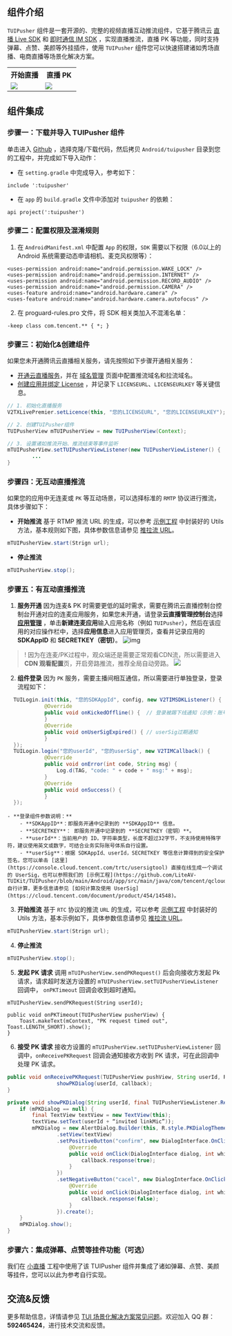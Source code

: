 ## 组件介绍

`TUIPusher` 组件是一套开源的、完整的视频直播互动推流组件，它基于腾讯云 [直播 Live SDK](https://cloud.tencent.com/document/product/454/19074) 和 [即时通信 IM SDK](https://cloud.tencent.com/document/product/269/1498) ，实现直播推流，直播 PK 等功能，同时支持弹幕、点赞、美颜等外挂插件，使用 `TUIPusher` 组件您可以快速搭建诸如秀场直播、电商直播等场景化解决方案。
<table>
<tr>
   <th style="text-align:center" width="50%">开始直播</th>
   <th style="text-align:center" width="50%">直播 PK</th>
 </tr>
<tr>
<td><img src="https://qcloudimg.tencent-cloud.cn/raw/c0d094cbc10f3e577f07f8ce5995230e.jpg" /></td>
<td><img src="https://qcloudimg.tencent-cloud.cn/raw/19eaacc2e8d384fb63eebb112ab6c09f.jpg" /></td>
</tr>
</table>



## 组件集成

### 步骤一：下载并导入 TUIPusher 组件

单击进入 [Github](https://github.com/LiteAV-TUIKit/TUIPusher) ，选择克隆/下载代码，然后拷贝 `Android/tuipusher` 目录到您的工程中，并完成如下导入动作：

- 在 `setting.gradle` 中完成导入，参考如下：
```
include ':tuipusher'
```

- 在 `app` 的 `build.gradle` 文件中添加对 `tuipusher` 的依赖：
```
api project(':tuipusher')
```

### 步骤二：配置权限及混淆规则

1. 在 `AndroidManifest.xml` 中配置 `App` 的权限，`SDK` 需要以下权限（6.0以上的 Android 系统需要动态申请相机、麦克风权限等）：
```
<uses-permission android:name="android.permission.WAKE_LOCK" />
<uses-permission android:name="android.permission.INTERNET" />
<uses-permission android:name="android.permission.RECORD_AUDIO" />
<uses-permission android:name="android.permission.CAMERA" />
<uses-feature android:name="android.hardware.camera" />
<uses-feature android:name="android.hardware.camera.autofocus" />
```
2. 在 proguard-rules.pro 文件，将 SDK 相关类加入不混淆名单：
```
-keep class com.tencent.** { *; }
```


### 步骤三：初始化&创建组件

如果您未开通腾讯云直播相关服务，请先按照如下步骤开通相关服务：
-   [开通云直播服务](https://console.cloud.tencent.com/live/livestat)，并在 [域名管理](https://console.cloud.tencent.com/live/domainmanage) 页面中配置推流域名和拉流域名。
-  [创建应用并绑定 License](https://console.cloud.tencent.com/live/license) ，并记录下 `LICENSEURL`、`LICENSEURLKEY` 等关键信息。
```java
// 1. 初始化直播服务
V2TXLivePremier.setLicence(this, "您的LICENSEURL", "您的LICENSEURLKEY");

// 2. 创建TUIPusher组件
TUIPusherView mTUIPusherView = new TUIPusherView(Context);

// 3. 设置诸如推流开始、推流结束等事件监听
mTUIPusherView.setTUIPusherViewListener(new TUIPusherViewListener() {
        ...
}
```

### 步骤四：无互动直播推流

如果您的应用中无连麦或 `PK` 等互动场景，可以选择标准的 `RMTP` 协议进行推流，具体步骤如下：

- **开始推流**
基于 RTMP 推流 URL 的生成，可以参考 [示例工程](https://github.com/LiteAV-TUIKit/TUIPusher/blob/main/Android/app/src/main/java/com/tencent/qcloud/tuikit/tuipusher/demo/URLUtils.java#L36) 中封装好的 Utils 方法，基本规则如下图，具体参数信息请参见 [推拉流 URL](https://cloud.tencent.com/document/product/454/7915)。
```java
mTUIPusherView.start(Strign url);
```
- **停止推流**
```java
mTUIPusherView.stop();
```

### 步骤五：有互动直播推流
1.  **服务开通**
因为连麦& PK 时需要更低的延时需求，需要在腾讯云直播控制台控制台开通对应的连麦应用服务，如果您未开通，请登录**云直播管理控制台**选择 **[应用管理](https://console.cloud.tencent.com/live/micro/appmanage)** ，单击**新建连麦应用**输入应用名称（例如 `TUIPusher`），然后在该应用的对应操作栏中，选择**应用信息**进入应用管理页，查看并记录应用的 **SDKAppID** 和 **SECRETKEY（密钥）**。
![img](https://qcloudimg.tencent-cloud.cn/raw/cb2b2381b92994404dfece3cdaf77608.png)
>! 因为在连麦/PK过程中，观众端还是需要正常观看CDN流，所以需要进入 **CDN 观看配置**页，开启旁路推流，推荐全局自动旁路。
>![](https://qcloudimg.tencent-cloud.cn/raw/4273ee28f1416417d56402ae4d8cf7ed.png)
2. **组件登录**
因为 `PK` 服务，需要主播间相互通信，所以需要进行单独登录，登录流程如下：
```java
  TUILogin.init(this, "您的SDKAppId", config, new V2TIMSDKListener() {
            @Override
            public void onKickedOffline() {  // 登录被踢下线通知（示例：账号在其他设备登录）
            }
            @Override
            public void onUserSigExpired() { // userSig过期通知
            }
  });
  TUILogin.login("您的userId", "您的userSig", new V2TIMCallback() {
            @Override
            public void onError(int code, String msg) {
                Log.d(TAG, "code: " + code + " msg:" + msg);
            }
            @Override
            public void onSuccess() {
            }
  });
```
	- **登录组件参数说明：**
		- **SDKAppID**：即服务开通中记录到的 **SDKAppID** 信息。
		- **SECRETKEY**： 即服务开通中记录到的 **SECRETKEY（密钥）**。
		- **userId**：当前用户的 ID，字符串类型，长度不超过32字节，不支持使用特殊字符，建议使用英文或数字，可结合业务实际账号体系自行设置。
		- **userSig**：根据 SDKAppId、userId，SECRETKEY 等信息计算得到的安全保护签名，您可以单击 [这里](https://console.cloud.tencent.com/trtc/usersigtool) 直接在线生成一个调试的 UserSig，也可以参照我们的 [示例工程](https://github.com/LiteAV-TUIKit/TUIPusher/blob/main/Android/app/src/main/java/com/tencent/qcloud/tuikit/tuipusher/demo/debug/GenerateTestUserSig.java#L125) 自行计算，更多信息请参见 [如何计算及使用 UserSig](https://cloud.tencent.com/document/product/454/14548)。
3. **开始推流**
基于 `RTC` 协议的推流 `URL` 的生成，可以参考 [示例工程](https://github.com/LiteAV-TUIKit/TUIPusher/blob/main/Android/app/src/main/java/com/tencent/qcloud/tuikit/tuipusher/demo/URLUtils.java#L36) 中封装好的 Utils 方法，基本示例如下，具体参数信息请参见 [推拉流 URL](https://cloud.tencent.com/document/product/454/7915)。
```java
mTUIPusherView.start(Strign url);
```
4. **停止推流**
```java
mTUIPusherView.stop();
```
5. **发起 PK 请求**
调用 `mTUIPusherView.sendPKRequest()` 后会向接收方发起 Pk 请求，请求超时发送方设置的 `mTUIPusherView.setTUIPusherViewListener` 回调中， `onPKTimeout` 回调会收到超时通知。
```
mTUIPusherView.sendPKRequest(String userId);
 
public void onPKTimeout(TUIPusherView pusherView) {
    Toast.makeText(mContext, "PK request timed out", Toast.LENGTH_SHORT).show();
}
```
6.  **接受 PK 请求**
接收方设置的 `mTUIPusherView.setTUIPusherViewListener` 回调中，`onReceivePKRequest` 回调会通知接收方收到 PK 请求，可在此回调中处理 PK 请求。
``` java
public void onReceivePKRequest(TUIPusherView pushView, String userId, ResponseCallback callback) {
                showPKDialog(userId, callback);
}

private void showPKDialog(String userId, final TUIPusherViewListener.ResponseCallback callback) {
    if (mPKDialog == null) {
        final TextView textView = new TextView(this);
        textView.setText(userId + “invited linkMic”));
        mPKDialog = new AlertDialog.Builder(this, R.style.PKDialogTheme)
                .setView(textView)
                .setPositiveButton("confirm", new DialogInterface.OnClickListener() {
                    @Override
                    public void onClick(DialogInterface dialog, int which) {
                        callback.response(true);
                    }
                })
                .setNegativeButton("cacel", new DialogInterface.OnClickListener() {
                    @Override
                    public void onClick(DialogInterface dialog, int which) {
                        callback.response(false);
                    }
                }).create();
    }
    mPKDialog.show();
}
```

### 步骤六：集成弹幕、点赞等挂件功能（可选）

我们在 [小直播](https://github.com/tencentyun/XiaoZhiBo) 工程中使用了该 TUIPusher 组件并集成了诸如弹幕、点赞、美颜等挂件，您可以以此为参考自行实现。



## 交流&反馈

更多帮助信息，详情请参见 [TUI 场景化解决方案常见问题](https://cloud.tencent.com/developer/article/1952880)。欢迎加入 QQ 群：**592465424**，进行技术交流和反馈。
